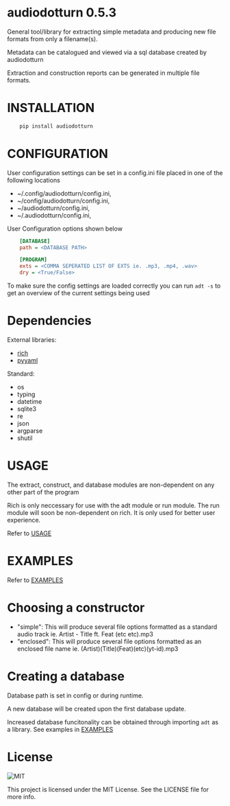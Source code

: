 audiodotturn 0.5.3
==================

General tool/library for extracting simple metadata and producing new file formats from only a filename(s).

Metadata can be catalogued and viewed via a sql database created by audiodotturn

Extraction and construction reports can be generated in multiple file formats. 

INSTALLATION
============

```sh
    pip install audiodotturn
```

CONFIGURATION
=============

User configuration settings can be set in a config.ini file placed in one of the following locations

- ~/.config/audiodotturn/config.ini,
- ~/config/audiodotturn/config.ini,
- ~/audiodotturn/config.ini,
- ~/.audiodotturn/config.ini,

User Configuration options shown below

```ini
    [DATABASE]
    path = <DATABASE PATH>

    [PROGRAM]
    exts = <COMMA SEPERATED LIST OF EXTS ie. .mp3, .mp4, .wav>
    dry = <True/False>
```

To make sure the config settings are loaded correctly you can run `adt -s` to get an overview of the current settings being used

Dependencies
============

External libraries: 

- [rich](https://github.com/Textualize/rich)
- [pyyaml](https://github.com/yaml/pyyaml)

Standard: 

- os
- typing
- datetime
- sqlite3
- re 
- json 
- argparse 
- shutil

USAGE
=====

The extract, construct, and database modules are non-dependent on any other part of the program

Rich is only neccessary for use with the adt module or run module. The run module will soon be 
non-dependent on rich. It is only used for better user experience.

Refer to [USAGE](./USAGE.md)

EXAMPLES
========

Refer to [EXAMPLES](./EXAMPLES.md)

Choosing a constructor
======================

- "simple":
    This will produce several file options formatted as a standard audio track ie. Artist - Title ft. Feat (etc etc).mp3
- "enclosed":
    This will produce several file options formatted as an enclosed file name ie. (Artist)(Title)(Feat)(etc)(yt-id).mp3

Creating a database
===================

Database path is set in config or during runtime.

A new database will be created upon the first database update.

Increased database funcitonality can be obtained through importing `adt` as a library.
See examples in [EXAMPLES](./EXAMPLES.md)

License
=======

![MIT](https://img.shields.io/badge/License-MIT-yellow.svg)

This project is licensed under the MIT License. See the LICENSE file for more info.
